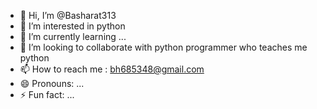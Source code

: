- 👋 Hi, I’m @Basharat313
- 👀 I’m interested in python
- 🌱 I’m currently learning ...
- 💞️ I’m looking to collaborate with python programmer who teaches me python
- 📫 How to reach me : bh685348@gmail.com
- 😄 Pronouns: ...
- ⚡ Fun fact: ...

<!---
Basharat313/Basharat313 is a ✨ special ✨ repository because its `README.md` (this file) appears on your GitHub profile.
You can click the Preview link to take a look at your changes.
--->
